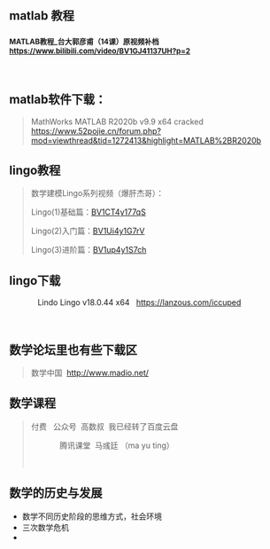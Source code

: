 <h2>matlab 教程 </h2><h3><font size="2">MATLAB教程_台大郭彦甫（14课）原视频补档&nbsp; <a title="https://www.bilibili.com/video/BV1GJ41137UH?p=2" href="https://www.bilibili.com/video/BV1GJ41137UH?p=2">https://www.bilibili.com/video/BV1GJ41137UH?p=2</a></font></h3><p><br></p><h2>matlab软件下载：</h2><blockquote><p>MathWorks MATLAB R2020b v9.9 x64 cracked&nbsp;&nbsp; <a title="https://www.52pojie.cn/forum.php?mod=viewthread&amp;tid=1272413&amp;highlight=MATLAB%2BR2020b" href="https://www.52pojie.cn/forum.php?mod=viewthread&amp;tid=1272413&amp;highlight=MATLAB%2BR2020b">https://www.52pojie.cn/forum.php?mod=viewthread&amp;tid=1272413&amp;highlight=MATLAB%2BR2020b</a></p></blockquote><h2>lingo教程</h2><blockquote><p>数学建模Lingo系列视频（爆肝杰哥）：</p><p> Lingo(1)基础篇：<a href="https://www.bilibili.com/video/BV1CT4y177qS">BV1CT4y177qS</a></p><p> Lingo(2)入门篇：<a href="https://www.bilibili.com/video/BV1Ui4y1G7rV">BV1Ui4y1G7rV</a></p><p>Lingo(3)进阶篇：<a href="https://www.bilibili.com/video/BV1up4y1S7ch">BV1up4y1S7ch</a></p></blockquote><h2>lingo下载</h2><p>&nbsp;&nbsp;&nbsp;&nbsp;&nbsp;&nbsp;&nbsp;&nbsp;&nbsp;&nbsp;&nbsp;&nbsp; Lindo Lingo v18.0.44 x64&nbsp;&nbsp; <a href="https://lanzous.com/iccuped">https://lanzous.com/iccuped</a></p><p><br></p><h2>数学论坛里也有些下载区</h2><blockquote><p>数学中国&nbsp; <u><font color="#669966"> </font></u><a title="http://www.madio.net/" href="http://www.madio.net/">http://www.madio.net/</a></p></blockquote><h2>数学课程</h2><blockquote><p>付费&nbsp;&nbsp; 公众号&nbsp; 高数叔&nbsp; 我已经转了百度云盘</p><p>&nbsp;&nbsp;&nbsp;&nbsp;&nbsp;&nbsp;&nbsp;&nbsp;&nbsp;&nbsp;&nbsp;&nbsp; 腾讯课堂&nbsp; 马彧廷 （ma yu ting）</p><p><br></p></blockquote><h2>数学的历史与发展</h2><ul><li>数学不同历史阶段的思维方式，社会环境 </li><li>三次数学危机</li><li><br></li></ul>